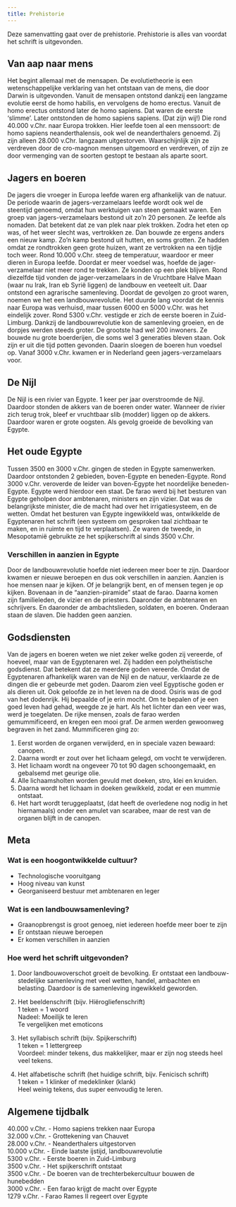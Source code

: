 ```yaml
---
title: Prehistorie
---
```


Deze samenvatting gaat over de prehistorie. Prehistorie is alles van voordat het schrift is uitgevonden.

## Van aap naar mens

Het begint allemaal met de mensapen. De evolutietheorie is een wetenschappelijke verklaring van het ontstaan van de mens, die door Darwin is uitgevonden. Vanuit de mensapen ontstond dankzij een langzame evolutie eerst de homo habilis, en vervolgens de homo erectus. Vanuit de homo erectus ontstond later de homo sapiens. Dat waren de eerste ‘slimme’. Later ontstonden de homo sapiens sapiens. (Dat zijn wij!) Die rond 40.000 v.Chr. naar Europa trokken. Hier leefde toen al een menssoort: de homo sapiens neanderthalensis, ook wel de neanderthalers genoemd. Zij zijn alleen 28.000 v.Chr. langzaam uitgestorven. Waarschijnlijk zijn ze verdreven door de cro-magnon mensen uitgemoord en verdreven, of zijn ze door vermenging van de soorten gestopt te bestaan als aparte soort.

## Jagers en boeren

De jagers die vroeger in Europa leefde waren erg afhankelijk van de natuur. De periode waarin de jagers-verzamelaars leefde wordt ook wel de steentijd genoemd, omdat hun werktuigen van steen gemaakt waren. Een groep van jagers-verzamelaars bestond uit zo’n 20 personen. Ze leefde als nomaden. Dat betekent dat ze van plek naar plek trokken. Zodra het eten op was, of het weer slecht was, vertrokken ze. Dan bouwde ze ergens anders een nieuw kamp. Zo’n kamp bestond uit hutten, en soms grotten. Ze hadden omdat ze rondtrokken geen grote huizen, want ze vertrokken na een tijdje toch weer. Rond 10.000 v.Chr. steeg de temperatuur, waardoor er meer dieren in Europa leefde. Doordat er meer voedsel was, hoefde de jager-verzamelaar niet meer rond te trekken. Ze konden op een plek blijven. Rond diezelfde tijd vonden de jager-verzamelaars in de Vruchtbare Halve Maan (waar nu Irak, Iran eb Syrië liggen) de landbouw en veeteelt uit. Daar ontstond een agrarische samenleving. Doordat de gevolgen zo groot waren, noemen we het een landbouwrevolutie. Het duurde lang voordat de kennis naar Europa was verhuisd, maar tussen 6000 en 5000 v.Chr. was het eindelijk zover. Rond 5300 v.Chr. vestigde er zich de eerste boeren in Zuid-Limburg. Dankzij de landbouwrevolutie kon de samenleving groeien, en de dorpjes werden steeds groter. De grootste had wel 200 inwoners. Ze bouwde nu grote boerderijen, die soms wel 3 generaties bleven staan. Ook zijn er uit die tijd potten gevonden. Daarin sloegen de boeren hun voedsel op. Vanaf 3000 v.Chr. kwamen er in Nederland geen jagers-verzamelaars voor.

## De Nijl

De Nijl is een rivier van Egypte. 1 keer per jaar overstroomde de Nijl. Daardoor stonden de akkers van de boeren onder water. Wanneer de rivier zich terug trok, bleef er vruchtbaar slib (modder) liggen op de akkers. Daardoor waren er grote oogsten. Als gevolg groeide de bevolking van Egypte.

## Het oude Egypte

Tussen 3500 en 3000 v.Chr. gingen de steden in Egypte samenwerken. Daardoor ontstonden 2 gebieden, boven-Egypte en beneden-Egypte. Rond 3000 v.Chr. veroverde de leider van boven-Egypte het noordelijke beneden-Egypte. Egypte werd hierdoor een staat. De farao werd bij het besturen van Egypte geholpen door ambtenaren, ministers en zijn vizier. Dat was de belangrijkste minister, die de macht had over het irrigatiesysteem, en de wetten. Omdat het besturen van Egypte ingewikkeld was, ontwikkelde de Egyptenaren het schrift (een systeem om gesproken taal zichtbaar te maken, en in ruimte en tijd te verplaatsen). Ze waren de tweede, in Mesopotamië gebruikte ze het spijkerschrift al sinds 3500 v.Chr.

### Verschillen in aanzien in Egypte

Door de landbouwrevolutie hoefde niet iedereen meer boer te zijn. Daardoor kwamen er nieuwe beroepen en dus ook verschillen in aanzien. Aanzien is hoe mensen naar je kijken. Of je belangrijk bent, en of mensen tegen je op kijken. Bovenaan in de “aanzien-piramide” staat de farao. Daarna komen zijn familieleden, de vizier en de priesters. Daaronder de ambtenaren en schrijvers. En daaronder de ambachtslieden, soldaten, en boeren. Onderaan staan de slaven. Die hadden geen aanzien.

## Godsdiensten

Van de jagers en boeren weten we niet zeker welke goden zij vereerde, of hoeveel, maar van de Egyptenaren wel. Zij hadden een polytheïstische godsdienst. Dat betekent dat ze meerdere goden vereerde. Omdat de Egyptenaren afhankelijk waren van de Nijl en de natuur, verklaarde ze de dingen die er gebeurde met goden. Daarom zien veel Egyptische goden er als dieren uit. Ook geloofde ze in het leven na de dood. Osiris was de god van het dodenrijk. Hij bepaalde of je erin mocht. Om te bepalen of je een goed leven had gehad, weegde ze je hart. Als het lichter dan een veer was, werd je toegelaten. De rijke mensen, zoals de farao werden gemummificeerd, en kregen een mooi graf. De armen werden gewoonweg begraven in het zand. Mummificeren ging zo:

1. Eerst worden de organen verwijderd, en in speciale vazen bewaard: canopen.
2. Daarna wordt er zout over het lichaam gelegd, om vocht te verwijderen.
3. Het lichaam wordt na ongeveer 70 tot 90 dagen schoongemaakt, en gebalsemd met geurige olie.
4. Alle lichaamsholten worden gevuld met doeken, stro, klei en kruiden.
5. Daarna wordt het lichaam in doeken gewikkeld, zodat er een mummie ontstaat.
6. Het hart wordt teruggeplaatst, (dat heeft de overledene nog nodig in  het hiernamaals) onder een amulet van scarabee, maar de rest van de organen blijft in de canopen.

## Meta

### Wat is een hoogontwikkelde cultuur?

- Technologische vooruitgang
- Hoog niveau van kunst
- Georganiseerd bestuur met ambtenaren en leger

### Wat is een landbouwsamenleving?

- Graanopbrengst is groot genoeg, niet iedereen hoefde meer boer te zijn
- Er ontstaan nieuwe beroepen
- Er komen verschillen in aanzien

### Hoe werd het schrift uitgevonden?

1. Door landbouwoverschot groeit de bevolking. Er ontstaat een landbouw-stedelijke samenleving met veel wetten, handel, ambachten en belasting. Daardoor is de samenleving ingewikkeld geworden.

2. Het beeldenschrift (bijv. Hiërogliefenschrift)  
   1 teken = 1 woord  
   Nadeel: Moeilijk te leren  
   Te vergelijken met emoticons

3. Het syllabisch schrift (bijv. Spijkerschrift)  
   1 teken = 1 lettergreep  
   Voordeel: minder tekens, dus makkelijker, maar er zijn nog steeds heel veel tekens.

4. Het alfabetische schrift (het huidige schrift, bijv. Fenicisch schrift)  
   1 teken = 1 klinker of medeklinker (klank)  
  Heel weinig tekens, dus super eenvoudig te leren.

## Algemene tijdbalk

40.000 v.Chr. - Homo sapiens trekken naar Europa  
32.000 v.Chr. - Grottekening van Chauvet  
28.000 v.Chr. - Neanderthalers uitgestorven  
10.000 v.Chr. - Einde laatste ijstijd, landbouwrevolutie  
5300 v.Chr. - Eerste boeren in Zuid-Limburg  
3500 v.Chr. - Het spijkerschrift ontstaat  
3500 v.Chr. - De boeren van de trechterbekercultuur bouwen de hunebedden  
3000 v.Chr. - Een farao krijgt de macht over Egypte  
1279 v.Chr. - Farao Rames II regeert over Egypte
